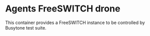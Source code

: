 Agents FreeSWITCH drone
=======================

This container provides a FreeSWITCH instance to be controlled by Busytone test suite.
